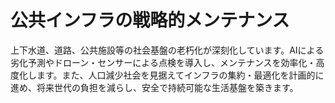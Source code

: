# 公共インフラの戦略的メンテナンス

上下水道、道路、公共施設等の社会基盤の老朽化が深刻化しています。AIによる劣化予測やドローン・センサーによる点検を導入し、メンテナンスを効率化・高度化します。また、人口減少社会を見据えてインフラの集約・最適化を計画的に進め、将来世代の負担を減らし、安全で持続可能な生活基盤を築きます。